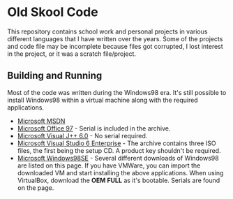 # Old Skool Code
This repository contains school work and personal projects in various different languages that I have written over the years. Some of the projects and code file may be incomplete because files got corrupted, I lost interest in the project, or it was a scratch file/project.

## Building and Running
Most of the code was written during the Windows98 era. It's still possible to install Windows98 within a virtual machine along with the required applications.

- [Microsoft MSDN](https://winworldpc.com/product/msdn/vs-60)
- [Microsoft Office 97](https://winworldpc.com/product/microsoft-office/97-98) - Serial is included in the archive.
- [Microsoft Visual J++ 6.0](https://winworldpc.com/product/visual-j/60) - No serial required.
- [Microsoft Visual Studio 6 Enterprise](https://winworldpc.com/product/microsoft-visual-stu/60) - The archive contains three ISO files, the first being the setup CD. A product key shouldn't be required.
- [Microsoft Windows98SE](https://winworldpc.com/product/windows-98/98-second-edition) - Several different downloads of Windows98 are listed on this page. If you have VMWare, you can import the downloaded VM and start installing the above applications. When using VirtualBox, download the **OEM FULL** as it's bootable. Serials are found on the page.
